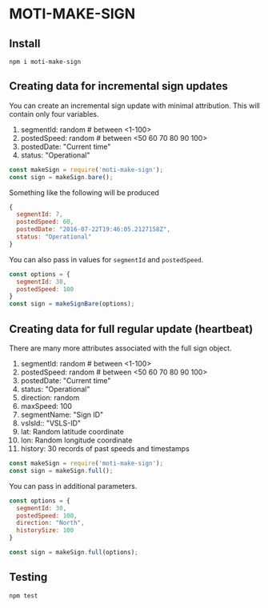 # MOTI-MAKE-SIGN

## Install
```
npm i moti-make-sign
```

## Creating data for incremental sign updates

You can create an incremental sign update with minimal attribution. This will contain only four variables.
1. segmentId: random # between <1-100>
1. postedSpeed: random # between <50 60 70 80 90 100>
1. postedDate: "Current time"
1. status: "Operational"

```javascript
const makeSign = require('moti-make-sign');
const sign = makeSign.bare();
```

Something like the following will be produced
```javascript
{
  segmentId: 7,
  postedSpeed: 60,
  postedDate: "2016-07-22T19:46:05.2127158Z",
  status: "Operational"
}
```

You can also pass in values for `segmentId` and `postedSpeed`.
```javascript
const options = {
  segmentId: 30,
  postedSpeed: 100
}
const sign = makeSignBare(options);
```

## Creating data for full regular update (heartbeat)

There are many more attributes associated with the full sign object.
1. segmentId: random # between <1-100>
1. postedSpeed: random # between <50 60 70 80 90 100>
1. postedDate: "Current time"
1. status: "Operational"
1. direction: random <North South East West>
1. maxSpeed: 100
1. segmentName: "Sign ID"
1. vslsId:: "VSLS-ID"
1. lat: Random latitude coordinate
1. lon: Random longitude coordinate
1. history: 30 records of past speeds and timestamps

```javascript
const makeSign = require('moti-make-sign');
const sign = makeSign.full();
```

You can pass in additional parameters.
```javascript
const options = {
  segmentId: 30,
  postedSpeed: 100,
  direction: "North",
  historySize: 100
}

const sign = makeSign.full(options);
```

## Testing
```
npm test
```
